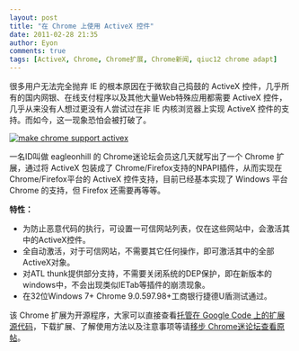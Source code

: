 ```yaml
---
layout: post
title: "在 Chrome 上使用 ActiveX 控件"
date: 2011-02-28 21:35
author: Eyon
comments: true
tags: [ActiveX, Chrome, Chrome扩展, Chrome新闻, qiuc12 chrome adapt]
---
```

很多用户无法完全抛弃 IE 的根本原因在于微软自己捣鼓的 ActiveX 控件，几乎所有的国内网银、在线支付程序以及其他大量Web特殊应用都需要 ActiveX 控件，几乎从来没有人想过更没有人尝试过在非 IE 内核浏览器上实现 ActiveX 控件的支持。而如今，这一现象恐怕会被打破了。

<a href="http://img.chromi.org/2011/02/0930094496-0-1.png">![](http://img.chromi.org/2011/02/0930094496-0-1.png "make chrome support activex")</a>

一名ID叫做 eagleonhill 的 Chrome迷论坛会员这几天就写出了一个 Chrome 扩展，通过将 ActiveX 包装成了 Chrome/Firefox支持的NPAPI插件，从而实现在 Chrome/Firefox平台的 ActiveX 控件支持，目前已经基本实现了 Windows 平台 Chrome 的支持，但 Firefox 还需要再等等。

**特性：**



*   为防止恶意代码的执行，可设置一可信网站列表，仅在这些网站中，会激活其中的ActiveX控件。
*   全自动激活，对于可信网站，不需要其它任何操作，即可激活其中的全部ActiveX对象。
*   对ATL thunk提供部分支持，不需要关闭系统的DEP保护，即在新版本的windows中，不会出现类似IETab等插件的崩溃现象。
*   在32位Windows 7+ Chrome 9.0.597.98+工商银行捷德U盾测试通过。

该 Chrome 扩展为开源程序，大家可以直接查看[托管在 Google Code 上的扩展源代码](http://code.google.com/r/qiuc12-chrome-adapt/)，下载扩展、了解使用方法以及注意事项等请[移步 Chrome迷论坛查看原帖](http://bbs.chromi.org/thread-15377-1-1.html)。
